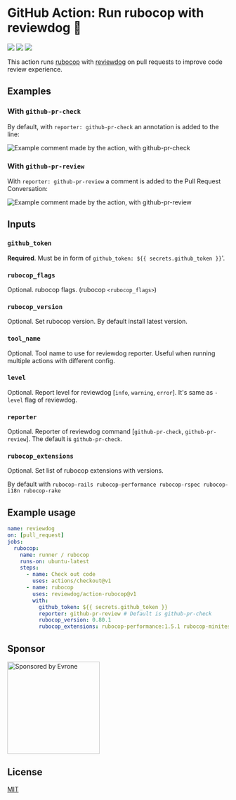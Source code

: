# GitHub Action: Run rubocop with reviewdog 🐶

![](https://github.com/reviewdog/action-rubocop/workflows/CI/badge.svg)
![](https://img.shields.io/github/license/reviewdog/action-rubocop)
![](https://img.shields.io/github/v/release/reviewdog/action-rubocop)

This action runs [rubocop](https://github.com/rubocop-hq/rubocop) with
[reviewdog](https://github.com/reviewdog/reviewdog) on pull requests to improve
code review experience.

## Examples

### With `github-pr-check`

By default, with `reporter: github-pr-check` an annotation is added to the line:

![Example comment made by the action, with github-pr-check](./examples/example-github-pr-check.png)

### With `github-pr-review`

With `reporter: github-pr-review` a comment is added to the Pull Request Conversation:

![Example comment made by the action, with github-pr-review](./examples/example-github-pr-review.png)

## Inputs

### `github_token`

**Required**. Must be in form of `github_token: ${{ secrets.github_token }}`'.

### `rubocop_flags`

Optional. rubocop flags. (rubocop `<rubocop_flags>`)

### `rubocop_version`

Optional. Set rubocop version. 
By default install latest version.

### `tool_name`

Optional. Tool name to use for reviewdog reporter. Useful when running multiple
actions with different config.

### `level`

Optional. Report level for reviewdog [`info`, `warning`, `error`].
It's same as `-level` flag of reviewdog.

### `reporter`

Optional. Reporter of reviewdog command [`github-pr-check`, `github-pr-review`].
The default is `github-pr-check`.

### `rubocop_extensions`

Optional. Set list of rubocop extensions with versions. 

By default with `rubocop-rails rubocop-performance rubocop-rspec rubocop-i18n rubocop-rake`

## Example usage

```yml
name: reviewdog
on: [pull_request]
jobs:
  rubocop:
    name: runner / rubocop
    runs-on: ubuntu-latest
    steps:
      - name: Check out code
        uses: actions/checkout@v1
      - name: rubocop
        uses: reviewdog/action-rubocop@v1
        with:
          github_token: ${{ secrets.github_token }}
          reporter: github-pr-review # Default is github-pr-check
          rubocop_version: 0.80.1
          rubocop_extensions: rubocop-performance:1.5.1 rubocop-minitest
```

## Sponsor

<p>
  <a href="https://evrone.com/?utm_source=action-rubocop">
    <img src="https://www.mgrachev.com/assets/static/evrone-sponsored-300.png" 
      alt="Sponsored by Evrone" width="210">
  </a>
</p>

## License

[MIT](https://choosealicense.com/licenses/mit)
